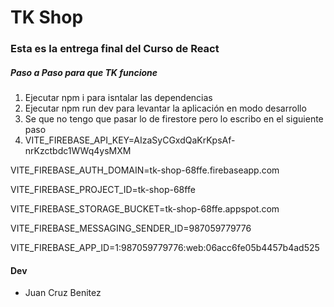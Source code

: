 # TK Shop

### Esta es la entrega final del Curso de React

##### Paso a Paso para que TK funcione

1. Ejecutar npm i para isntalar las dependencias
2. Ejecutar npm run dev para levantar la aplicación en modo desarrollo
3. Se que no tengo que pasar lo de firestore pero lo escribo en el siguiente paso
4. VITE_FIREBASE_API_KEY=AIzaSyCGxdQaKrKpsAf-nrKzctbdc1WWq4ysMXM

VITE_FIREBASE_AUTH_DOMAIN=tk-shop-68ffe.firebaseapp.com

VITE_FIREBASE_PROJECT_ID=tk-shop-68ffe

VITE_FIREBASE_STORAGE_BUCKET=tk-shop-68ffe.appspot.com

VITE_FIREBASE_MESSAGING_SENDER_ID=987059779776

VITE_FIREBASE_APP_ID=1:987059779776:web:06acc6fe05b4457b4ad525

#### Dev

- Juan Cruz Benitez



